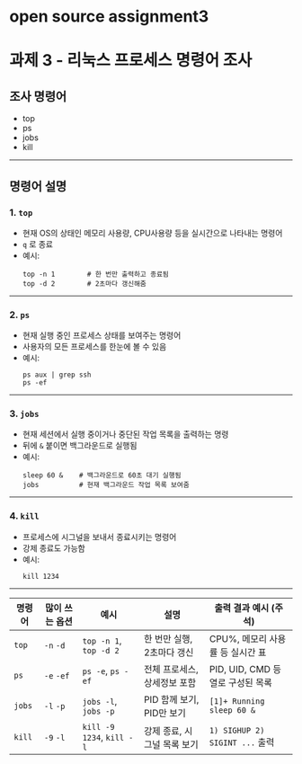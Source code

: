 # open source assignment3
# 과제 3 - 리눅스 프로세스 명령어 조사

##  **조사 명령어**
- top
- ps
- jobs
- kill

---

##  명령어 설명

### 1. `top`

- 현재 OS의 상태인 메모리 사용량, CPU사용량 등을 실시간으로 나타내는 명령어
- `q` 로 종료
- 예시:
  ```
  top -n 1        # 한 번만 출력하고 종료됨
  top -d 2        # 2초마다 갱신해줌
  ```
  
---

### 2. `ps`

- 현재 실행 중인 프로세스 상태를 보여주는 명령어
- 사용자의 모든 프로세스를 한눈에 볼 수 있음 
- 예시:
  ```
  ps aux | grep ssh
  ps -ef
  ```

---

### 3. `jobs`

- 현재 세션에서 실행 중이거나 중단된 작업 목록을 출력하는 명령
- 뒤에 `&` 붙이면 백그라운드로 실행됨  
- 예시:
  ```
  sleep 60 &    # 백그라운드로 60초 대기 실행됨
  jobs          # 현재 백그라운드 작업 목록 보여줌
  ```

---

### 4. `kill`

- 프로세스에 시그널을 보내서 종료시키는 명령어
- 강제 종료도 가능함
- 예시:
  ```
  kill 1234        
  ```

---
| 명령어 | 많이 쓰는 옵션 | 예시 | 설명 | 출력 결과 예시 (주석) |
|--------|----------------|-----------------------------|----------------------------|------------------------------|
| `top`  | `-n` `-d`      | `top -n 1`, `top -d 2`      | 한 번만 실행, 2초마다 갱신 | CPU%, 메모리 사용률 등 실시간 표 |
| `ps`   | `-e` `-ef`     | `ps -e`, `ps -ef`           | 전체 프로세스, 상세정보 포함 | PID, UID, CMD 등 열로 구성된 목록 |
| `jobs` | `-l` `-p`      | `jobs -l`, `jobs -p`        | PID 함께 보기, PID만 보기 | `[1]+ Running sleep 60 &` |
| `kill` | `-9` `-l`      | `kill -9 1234`, `kill -l`   | 강제 종료, 시그널 목록 보기 | `1) SIGHUP 2) SIGINT ...` 출력 |

